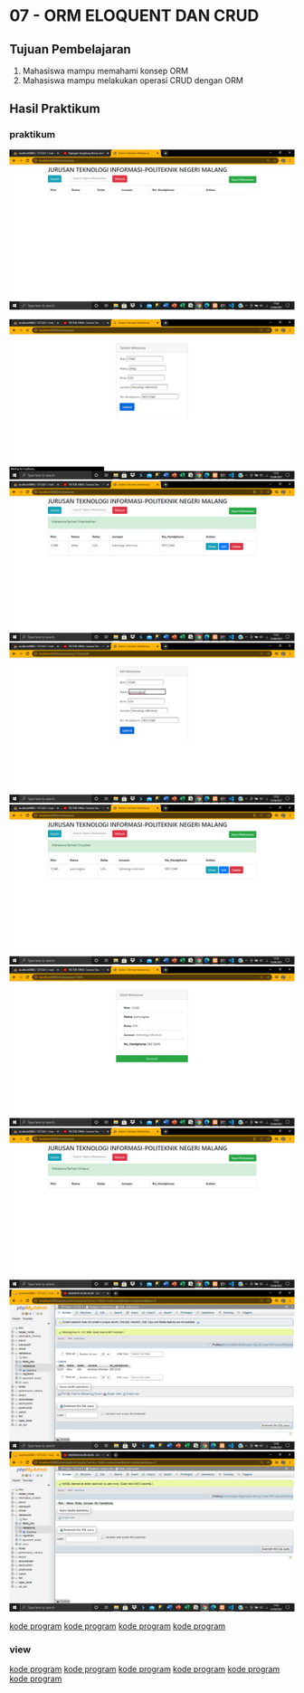 # 07 - ORM ELOQUENT DAN CRUD

## Tujuan Pembelajaran

1. Mahasiswa mampu memahami konsep ORM
2. Mahasiswa mampu melakukan operasi CRUD dengan ORM

## Hasil Praktikum

### praktikum 


![contoh gambar](img/src31.png)


![contoh gambar](img/src32.png)
![contoh gambar](img/src33.png)
![contoh gambar](img/src34.png)
![contoh gambar](img/src35.png)
![contoh gambar](img/src36.png)
![contoh gambar](img/src37.png)
![contoh gambar](img/src38.png)
![contoh gambar](img/src39.png)

[kode program](../../src/07_ORM/web.php)
[kode program](../../src/07_ORM/MahasiswaController.php)
[kode program](../../src/07_ORM/2021_03_30_074335_create_create_mahasiswa_tables_table.php)
[kode program](../../src/07_ORM/Mahasiswa.php)

### view

[kode program](../../src/07_ORM/cari.blade.php)
[kode program](../../src/07_ORM/create.blade.php)
[kode program](../../src/07_ORM/detail.blade.php)
[kode program](../../src/07_ORM/edit.blade.php)
[kode program](../../src/07_ORM/index.blade.php)
[kode program](../../src/07_ORM/layout.blade.php)






